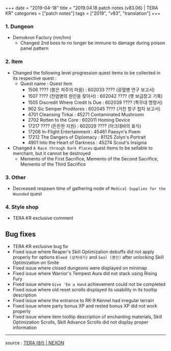 +++
date = "2019-04-18"
title = "2019.04.18 patch notes (v83.06) | TERA KR"
categories = ["patch notes"]
tags = ["2019", "v83", "translation"]
+++

### 1. Dungeon
- Demokron Factory (nm/hm)
  - Changed 2nd boss to no longer be immune to damage during poison panel pattern

### 2. Item
- Changed the following level progression quest items to be collected in its respective quest :
  - Quest name : Quest item
    - 1506 ???? (붉은 저주의 마을) : 602033 ???? (광혈병 연구 보고서)
    - 1507 ???? (전염병의 원인을 찾아서) : 602042 ???? (옛 보급창고 기록)
    - 1505 Discredit Where Credit Is Due : 602039 ???? (특무대 명령서)
    - 902 Sic Semper Proditores : 602045 ???? (거친 항구 첩자 보고서)
    - 4701 Cleansing Tirkai : 45271 Contaminated Mushroom
    - 2702 Rotten to the Core : 602011 Homing Device
    - 17217 ???? (든든한 지원) : 602029 ???? (아크데바의 표식)
    - 17206 In-Flight Entertainment : 45461 Paesyn's Poem
    - 17212 The Dangers of Diplomacy : 81125 Zolyn's Portrait
    - 4901 Into the Heart of Darkness : 45274 Scout's Insignia
- Changed `A Race through Dark Places` quest items to be sellable to merchant, but it cannot be destroyed
  - Memento of the First Sacrifice, Memento of the Second Sacrifice, Memento of the Third Sacrifice

### 3. Other
- Decreased respawn time of gathering node of `Medical Supplies for the Wounded` quest

### 4. Style shop
- TERA KR exclusive comment

## Bug fixes

- TERA KR exclusive bug fix
- Fixed issue where Reaper's Skill Optimization debuffs did not apply properly for options `Bleed (상처내기)` and `Seal (봉인)` after unlocking Skill Optimization on Smite
- Fixed issue where closed dungeons were displayed on minimap
- Fixed issue where Warrior's Tempest Aura did not stack using Rising Fury
- Fixed issue where `Give 'Em a Hand` achievement could not be completed
- Fixed issue where old reset scrolls displayed its usability in its tooltip description
- Fixed issue where the entrance to RK-9 Kennel had irregular terrain
- Fixed issue where party bonus XP and rested bonus XP did not work properly
- Fixed issue where item tooltip description of enchanting materials, Skill Optimization Scrolls, Skill Advance Scrolls did not display proper information

----

source : [TERA 테라 | NEXON](http://tera.nexon.com/news/update/view.aspx?n4articlesn=389)

